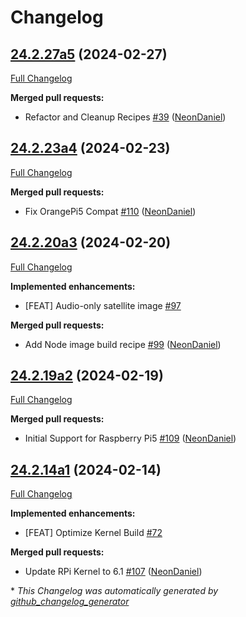 # Changelog

## [24.2.27a5](https://github.com/NeonGeckoCom/neon_debos/tree/24.2.27a5) (2024-02-27)

[Full Changelog](https://github.com/NeonGeckoCom/neon_debos/compare/24.2.23a4...24.2.27a5)

**Merged pull requests:**

- Refactor and Cleanup Recipes [\#39](https://github.com/NeonGeckoCom/neon_debos/pull/39) ([NeonDaniel](https://github.com/NeonDaniel))

## [24.2.23a4](https://github.com/NeonGeckoCom/neon_debos/tree/24.2.23a4) (2024-02-23)

[Full Changelog](https://github.com/NeonGeckoCom/neon_debos/compare/24.2.20a3...24.2.23a4)

**Merged pull requests:**

- Fix OrangePi5 Compat [\#110](https://github.com/NeonGeckoCom/neon_debos/pull/110) ([NeonDaniel](https://github.com/NeonDaniel))

## [24.2.20a3](https://github.com/NeonGeckoCom/neon_debos/tree/24.2.20a3) (2024-02-20)

[Full Changelog](https://github.com/NeonGeckoCom/neon_debos/compare/24.2.19a2...24.2.20a3)

**Implemented enhancements:**

- \[FEAT\] Audio-only satellite image [\#97](https://github.com/NeonGeckoCom/neon_debos/issues/97)

**Merged pull requests:**

- Add Node image build recipe [\#99](https://github.com/NeonGeckoCom/neon_debos/pull/99) ([NeonDaniel](https://github.com/NeonDaniel))

## [24.2.19a2](https://github.com/NeonGeckoCom/neon_debos/tree/24.2.19a2) (2024-02-19)

[Full Changelog](https://github.com/NeonGeckoCom/neon_debos/compare/24.2.14a1...24.2.19a2)

**Merged pull requests:**

- Initial Support for Raspberry Pi5 [\#109](https://github.com/NeonGeckoCom/neon_debos/pull/109) ([NeonDaniel](https://github.com/NeonDaniel))

## [24.2.14a1](https://github.com/NeonGeckoCom/neon_debos/tree/24.2.14a1) (2024-02-14)

[Full Changelog](https://github.com/NeonGeckoCom/neon_debos/compare/24.2.12...24.2.14a1)

**Implemented enhancements:**

- \[FEAT\] Optimize Kernel Build [\#72](https://github.com/NeonGeckoCom/neon_debos/issues/72)

**Merged pull requests:**

- Update RPi Kernel to 6.1 [\#107](https://github.com/NeonGeckoCom/neon_debos/pull/107) ([NeonDaniel](https://github.com/NeonDaniel))



\* *This Changelog was automatically generated by [github_changelog_generator](https://github.com/github-changelog-generator/github-changelog-generator)*
